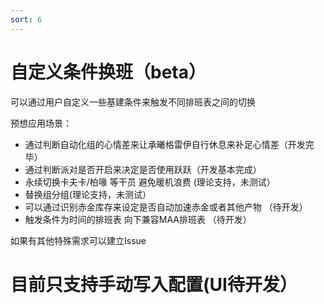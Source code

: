 ```yaml
---
sort: 6
---
```

# 自定义条件换班（beta）
  可以通过用户自定义一些基建条件来触发不同排班表之间的切换  
  
  预想应用场景：
  
  - 通过判断自动化组的心情差来让承曦格雷伊自行休息来补足心情差（开发完毕） 
  - 通过判断派对是否开启来决定是否使用跃跃（开发基本完成）
  - 永续切换卡夫卡/柏喙 等干员 避免暖机浪费 (理论支持，未测试）
  - 替换组分组(理论支持，未测试）
  - 可以通过识别赤金库存来设定是否自动加速赤金或者其他产物 （待开发）
  - 触发条件为时间的排班表 向下兼容MAA排班表 （待开发）
  
  如果有其他特殊需求可以建立Issue

# 目前只支持手动写入配置(UI待开发）
